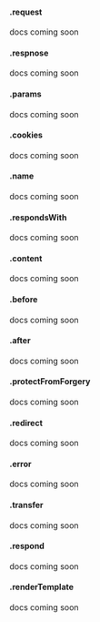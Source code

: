 #### .request
docs coming soon
#### .respnose
docs coming soon
#### .params
docs coming soon
#### .cookies
docs coming soon
#### .name
docs coming soon
#### .respondsWith
docs coming soon
#### .content
docs coming soon
#### .before
docs coming soon
#### .after
docs coming soon
#### .protectFromForgery
docs coming soon
#### .redirect
docs coming soon
#### .error
docs coming soon
#### .transfer
docs coming soon
#### .respond
docs coming soon
#### .renderTemplate
docs coming soon
